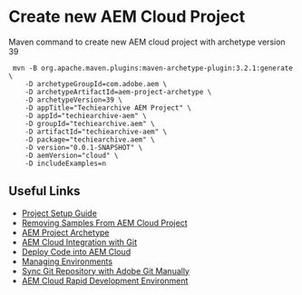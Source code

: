 # Create new AEM Cloud Project
Maven command to create new AEM cloud project with archetype version 39
```
 mvn -B org.apache.maven.plugins:maven-archetype-plugin:3.2.1:generate \
    -D archetypeGroupId=com.adobe.aem \
    -D archetypeArtifactId=aem-project-archetype \
    -D archetypeVersion=39 \
    -D appTitle="Techiearchive AEM Project" \
    -D appId="techiearchive-aem" \
    -D groupId="techiearchive.aem" \
    -D artifactId="techiearchive-aem" \
    -D package="techiearchive.aem" \
    -D version="0.0.1-SNAPSHOT" \
    -D aemVersion="cloud" \
    -D includeExamples=n
```
## Useful Links
* [Project Setup Guide](https://experienceleague.adobe.com/en/docs/experience-manager-learn/getting-started-wknd-tutorial-develop/project-archetype/project-setup)
* [Removing Samples From AEM Cloud Project](https://experienceleague.adobe.com/en/docs/experience-manager-learn/cloud-service/developing/aem-projects/remove-samples)
* [AEM Project Archetype](https://github.com/adobe/aem-project-archetype)
* [AEM Cloud Integration with Git](https://experienceleague.adobe.com/en/docs/experience-manager-cloud-service/content/implementing/using-cloud-manager/managing-code/integrating-with-git)
* [Deploy Code into AEM Cloud](https://experienceleague.adobe.com/en/docs/experience-manager-learn/cloud-service/cloud-manager/devops/deploy-code)
* [Managing Environments](https://experienceleague.adobe.com/en/docs/experience-manager-cloud-service/content/implementing/using-cloud-manager/manage-environments)
* [Sync Git Repository with Adobe Git Manually](https://experienceleaguecommunities.adobe.com/t5/adobe-experience-manager/issue-sync-project-git-repository-to-adobe-git-manual-way/m-p/600491)
* [AEM Cloud Rapid Development Environment](https://medium.com/@toimrank/adobe-cloud-manager-rapid-development-environments-rdes-7a7a36c50b9)



